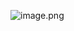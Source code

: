 
![image.png](https://upload-images.jianshu.io/upload_images/5016475-b21f586fe47928af.png?imageMogr2/auto-orient/strip%7CimageView2/2/w/1240)